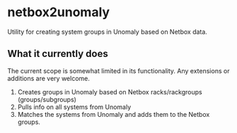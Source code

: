 # netbox2unomaly

Utility for creating system groups in Unomaly based on Netbox data.

## What it currently does

The current scope is somewhat limited in its functionality. Any extensions or
additions are very welcome.

1. Creates groups in Unomaly based on Netbox racks/rackgroups (groups/subgroups)
2. Pulls info on all systems from Unomaly
3. Matches the systems from Unomaly and adds them to the Netbox groups.
